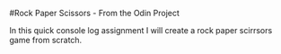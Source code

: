 #Rock Paper Scissors - From the Odin Project

In this quick console log assignment I will create a rock paper scirrsors game from scratch.